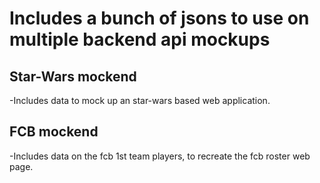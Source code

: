 # Includes a bunch of jsons to use on multiple backend api mockups

## Star-Wars mockend  
  -Includes data to mock up an star-wars based web application.  
  
## FCB mockend  
  -Includes data on the fcb 1st team players, to recreate the fcb roster web page.
